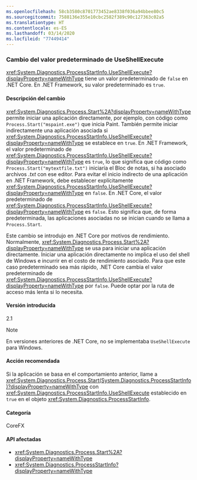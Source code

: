 ```yaml
---
ms.openlocfilehash: 58cb3580c8701773452ae8338f036a94bbee80c5
ms.sourcegitcommit: 7588136e355e10cbc2582f389c90c127363c02a5
ms.translationtype: HT
ms.contentlocale: es-ES
ms.lasthandoff: 03/14/2020
ms.locfileid: "77449414"
---
```

### <a name="change-in-default-value-of-useshellexecute"></a>Cambio del valor predeterminado de UseShellExecute

<xref:System.Diagnostics.ProcessStartInfo.UseShellExecute?displayProperty=nameWithType> tiene un valor predeterminado de `false` en .NET Core. En .NET Framework, su valor predeterminado es `true`.

#### <a name="change-description"></a>Descripción del cambio

<xref:System.Diagnostics.Process.Start%2A?displayProperty=nameWithType> permite iniciar una aplicación directamente, por ejemplo, con código como `Process.Start("mspaint.exe")` que inicia Paint. También permite iniciar indirectamente una aplicación asociada si <xref:System.Diagnostics.ProcessStartInfo.UseShellExecute?displayProperty=nameWithType> se establece en `true`. En .NET Framework, el valor predeterminado de <xref:System.Diagnostics.ProcessStartInfo.UseShellExecute?displayProperty=nameWithType> es `true`, lo que significa que código como `Process.Start("mytextfile.txt")` iniciaría el Bloc de notas, si ha asociado archivos *.txt* con ese editor. Para evitar el inicio indirecto de una aplicación en .NET Framework, debe establecer explícitamente <xref:System.Diagnostics.ProcessStartInfo.UseShellExecute?displayProperty=nameWithType> en `false`. En .NET Core, el valor predeterminado de <xref:System.Diagnostics.ProcessStartInfo.UseShellExecute?displayProperty=nameWithType> es `false`. Esto significa que, de forma predeterminada, las aplicaciones asociadas no se inician cuando se llama a `Process.Start`.

Este cambio se introdujo en .NET Core por motivos de rendimiento. Normalmente, <xref:System.Diagnostics.Process.Start%2A?displayProperty=nameWithType> se usa para iniciar una aplicación directamente. Iniciar una aplicación directamente no implica el uso del shell de Windows e incurrir en el costo de rendimiento asociado. Para que este caso predeterminado sea más rápido, .NET Core cambia el valor predeterminado de <xref:System.Diagnostics.ProcessStartInfo.UseShellExecute?displayProperty=nameWithType> por `false`. Puede optar por la ruta de acceso más lenta si lo necesita.

#### <a name="version-introduced"></a>Versión introducida

2.1

> [!NOTE]
> En versiones anteriores de .NET Core, no se implementaba `UseShellExecute` para Windows.

#### <a name="recommended-action"></a>Acción recomendada

Si la aplicación se basa en el comportamiento anterior, llame a <xref:System.Diagnostics.Process.Start(System.Diagnostics.ProcessStartInfo)?displayProperty=nameWithType> con <xref:System.Diagnostics.ProcessStartInfo.UseShellExecute> establecido en `true` en el objeto <xref:System.Diagnostics.ProcessStartInfo>.

#### <a name="category"></a>Categoría

CoreFX

#### <a name="affected-apis"></a>API afectadas

- <xref:System.Diagnostics.Process.Start%2A?displayProperty=nameWithType>
- <xref:System.Diagnostics.ProcessStartInfo?displayProperty=nameWithType>

<!--

#### Affected APIs

- `Overload:System.Diagnostics.Process.Start`
- `M:System.Diagnostics.ProcessStartInfo`

-->
